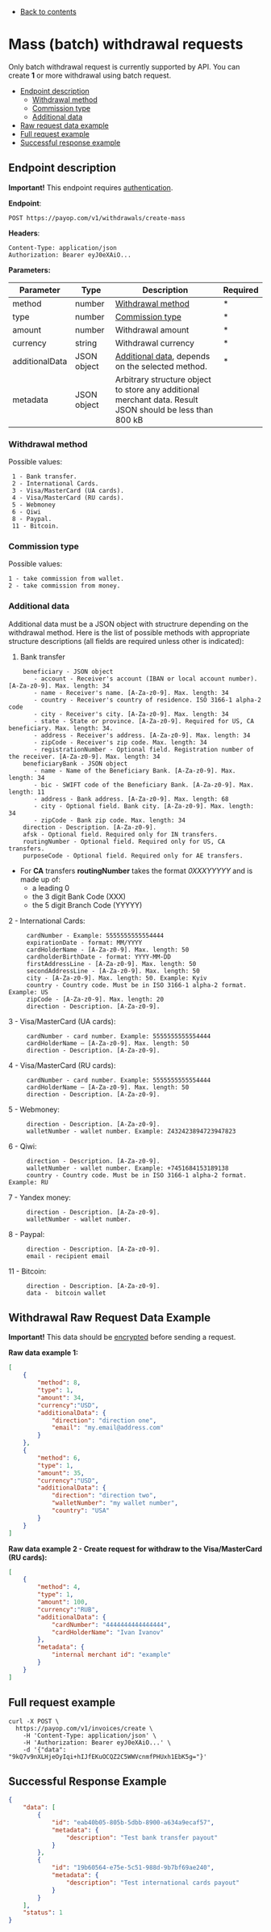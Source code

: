  * [Back to contents](../Readme.md#contents)

# Mass (batch) withdrawal requests

Only batch withdrawal request is currently supported by API. You can create **1** or more withdrawal using batch request. 

* [Endpoint description](#endpoint-description)
    * [Withdrawal method](#withdrawal-method)
    * [Commission type](#commission-type)
    * [Additional data](#additional-data)
* [Raw request data example](#withdrawal-raw-request-data-example)
* [Full request example](#full-request-example)
* [Successful response example](#successful-response-example)

## Endpoint description

**Important!** This endpoint requires [authentication](../Authentication/bearerAuthentication.md).

**Endpoint**: 

    POST https://payop.com/v1/withdrawals/create-mass

**Headers**:

    Content-Type: application/json
    Authorization: Bearer eyJ0eXAiO...

**Parameters:**

Parameter      | Type        | Description                                                                                              | Required |
---------------|-------------|----------------------------------------------------------------------------------------------------------|----------|
method         | number      | [Withdrawal method](#withdrawal-method)                                                                  | *        |
type           | number      | [Commission type](#commission-type)                                                                      | *        |
amount         | number      | Withdrawal amount                                                                                        | *        |
currency       | string      | Withdrawal currency                                                                                      | *        |
additionalData | JSON object | [Additional data](#additional-data), depends on the selected method.                                     | *        |
metadata       | JSON object | Arbitrary structure object to store any additional merchant data. Result JSON should be less than 800 kB |          |

### Withdrawal method

Possible values:

     1 - Bank transfer.   
     2 - International Cards.
     3 - Visa/MasterCard (UA cards).
     4 - Visa/MasterCard (RU cards).
     5 - Webmoney
     6 - Qiwi
     8 - Paypal.
     11 - Bitcoin.

### Commission type

Possible values:

    1 - take commission from wallet.  
    2 - take commission from money.

### Additional data

Additional data must be a JSON object with structrure depending on the withdrawal method.
Here is the list of possible methods with appropriate structure descriptions (all fields are required unless other is indicated):

1. Bank transfer
 ```
     beneficiary - JSON object
        - account - Receiver's account (IBAN or local account number). [A-Za-z0-9]. Max. length: 34 
        - name - Receiver's name. [A-Za-z0-9]. Max. length: 34
        - country - Receiver's country of residence. ISO 3166-1 alpha-2 code
        - city - Receiver's city. [A-Za-z0-9]. Max. length: 34
        - state - State or province. [A-Za-z0-9]. Required for US, CA beneficiary. Max. length: 34. 
        - address - Receiver's address. [A-Za-z0-9]. Max. length: 34
        - zipCode - Receiver's zip code. Max. length: 34
        - registrationNumber - Optional field. Registration number of the receiver. [A-Za-z0-9]. Max. length: 34
     beneficiaryBank - JSON object
        - name - Name of the Beneficiary Bank. [A-Za-z0-9]. Max. length: 34 
        - bic - SWIFT code of the Beneficiary Bank. [A-Za-z0-9]. Max. length: 11
        - address - Bank address. [A-Za-z0-9]. Max. length: 68
        - city - Optional field. Bank city. [A-Za-z0-9]. Max. length: 34
        - zipCode - Bank zip code. Max. length: 34 
     direction - Description. [A-Za-z0-9].
     afsk - Optional field. Required only for IN transfers. 
     routingNumber - Optional field. Required only for US, CA transfers. 
     purposeCode - Optional field. Required only for AE transfers. 
```    
* For **CA** transfers **routingNumber** takes the format *0XXXYYYYY* and is made up of:
  * a leading 0
  * the 3 digit Bank Code (XXX)
  * the 5 digit Branch Code (YYYYY)

2 - International Cards:
```
     cardNumber - Example: 5555555555554444 
     expirationDate - format: MM/YYYY
     cardHolderName - [A-Za-z0-9]. Max. length: 50
     cardholderBirthDate - format: YYYY-MM-DD
     firstAddressLine - [A-Za-z0-9]. Max. length: 50
     secondAddressLine - [A-Za-z0-9]. Max. length: 50
     city - [A-Za-z0-9]. Max. length: 50. Example: Kyiv
     country - Country code. Must be in ISO 3166-1 alpha-2 format. Example: US
     zipCode - [A-Za-z0-9]. Max. length: 20
     direction - Description. [A-Za-z0-9].
```

3 - Visa/MasterCard (UA cards):
```
     cardNumber - card number. Example: 5555555555554444
     cardHolderName — [A-Za-z0-9]. Max. length: 50
     direction - Description. [A-Za-z0-9].
```
        
4 - Visa/MasterCard (RU cards):
```
     cardNumber - card number. Example: 5555555555554444
     cardHolderName — [A-Za-z0-9]. Max. length: 50
     direction - Description. [A-Za-z0-9].
```
        
5 - Webmoney:
```
     direction - Description. [A-Za-z0-9].
     walletNumber - wallet number. Example: Z432423894723947823
```
    
6 - Qiwi:
```
     direction - Description. [A-Za-z0-9].
     walletNumber - wallet number. Example: +7451684153189138
     country - Country code. Must be in ISO 3166-1 alpha-2 format. Example: RU
```
     
7 - Yandex money:
```
     direction - Description. [A-Za-z0-9].
     walletNumber - wallet number.
```

8 - Paypal:
```
     direction - Description. [A-Za-z0-9].
     email - recipient email
```
     
11 - Bitcoin:
```     
     direction - Description. [A-Za-z0-9].
     data -  bitcoin wallet
```

## Withdrawal Raw Request Data Example

**Important!** This data should be [encrypted](withdrawal.md#request-payload-encryptdecrypt) before sending a request.

**Raw data example 1:**
```json
[
    {
        "method": 8,
        "type": 1,
        "amount": 34,
        "currency":"USD",
        "additionalData": {
            "direction": "direction one",
            "email": "my.email@address.com"
        }
    },
    {
        "method": 6,
        "type": 1,
        "amount": 35,
        "currency":"USD",
        "additionalData": {
            "direction": "direction two",
            "walletNumber": "my wallet number",
            "country": "USA"
        }
    }
]
```

**Raw data example 2 - Create request for withdraw to the Visa/MasterCard (RU cards):**

```json
[
    {
        "method": 4,
        "type": 1,
        "amount": 100,
        "currency":"RUB",
        "additionalData": {
            "cardNumber": "4444444444444444",
            "cardHolderName": "Ivan Ivanov"
        },
        "metadata": {
            "internal merchant id": "example"
        }
    }
]
```

## Full request example

```shell script
curl -X POST \
  https://payop.com/v1/invoices/create \
    -H 'Content-Type: application/json' \
    -H 'Authorization: Bearer eyJ0eXAiO...' \
    -d '{"data":  "9kQ7v9nXLHjeOyIqi+hIJfEKuOCQZ2C5WWVcnmfPHUxh1EbK5g="}'
```

## Successful Response Example

```json
{
    "data": [
        {
            "id": "eab40b05-805b-5dbb-8900-a634a9ecaf57",
            "metadata": {
                "description": "Test bank transfer payout"
            }
        },
        {
            "id": "19b60564-e75e-5c51-988d-9b7bf69ae240",
            "metadata": {
                "description": "Test international cards payout"
            }
        }
    ],
    "status": 1
}
```
